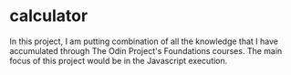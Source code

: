 # calculator

In this project, I am putting combination of all the knowledge that I have accumulated through The Odin Project's Foundations courses. The main focus of this project would be in the Javascript execution.
